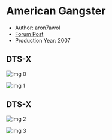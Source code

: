 # American Gangster

* Author: aron7awol
* [Forum Post](https://www.avsforum.com/threads/bass-eq-for-filtered-movies.2995212/post-58716860)
* Production Year: 2007

## DTS-X

![img 0](https://i.imgur.com/QzKz3Gv.jpg)

![img 1](https://i.imgur.com/VhCcGcw.png)

## DTS-X

![img 2](https://i.imgur.com/3iRvzUI.jpg)

![img 3](https://i.imgur.com/6CIoxW1.png)

